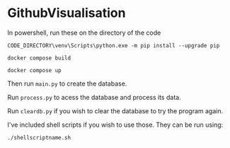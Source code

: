# GithubVisualisation

In powershell, run these on the directory of the code
```
CODE_DIRECTORY\venv\Scripts\python.exe -m pip install --upgrade pip
```

```
docker compose build
```

```
docker compose up
```
Then run ```main.py``` to create the database.

Run ```process.py``` to acess the database and process its data.

Run ```cleardb.py``` if you wish to clear the database to try the program again.
  
I've included shell scripts if you wish to use those. They can be run using:

```./shellscriptname.sh```
